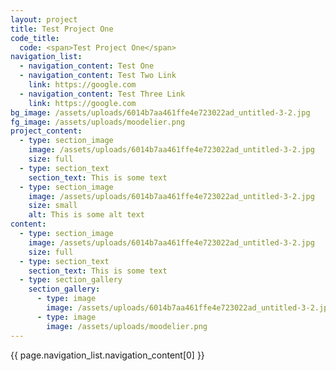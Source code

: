 ```yaml
---
layout: project
title: Test Project One
code_title:
  code: <span>Test Project One</span>
navigation_list:
  - navigation_content: Test One
  - navigation_content: Test Two Link
    link: https://google.com
  - navigation_content: Test Three Link
    link: https://google.com
bg_image: /assets/uploads/6014b7aa461ffe4e723022ad_untitled-3-2.jpg
fg_image: /assets/uploads/moodelier.png
project_content:
  - type: section_image
    image: /assets/uploads/6014b7aa461ffe4e723022ad_untitled-3-2.jpg
    size: full
  - type: section_text
    section_text: This is some text
  - type: section_image
    image: /assets/uploads/6014b7aa461ffe4e723022ad_untitled-3-2.jpg
    size: small
    alt: This is some alt text
content:
  - type: section_image
    image: /assets/uploads/6014b7aa461ffe4e723022ad_untitled-3-2.jpg
    size: full
  - type: section_text
    section_text: This is some text
  - type: section_gallery
    section_gallery:
      - type: image
        image: /assets/uploads/6014b7aa461ffe4e723022ad_untitled-3-2.jpg
      - type: image
        image: /assets/uploads/moodelier.png
---
```



{{ page.navigation_list.navigation_content[0] }}